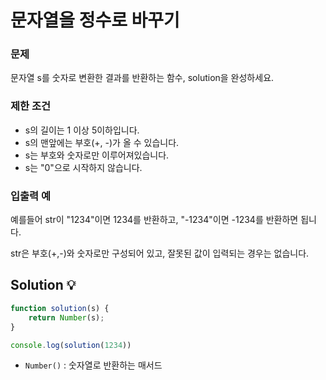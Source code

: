 # 문자열을 정수로 바꾸기

### **문제**

문자열 s를 숫자로 변환한 결과를 반환하는 함수, solution을 완성하세요.

### **제한 조건**

- s의 길이는 1 이상 5이하입니다.
- s의 맨앞에는 부호(+, -)가 올 수 있습니다.
- s는 부호와 숫자로만 이루어져있습니다.
- s는 "0"으로 시작하지 않습니다.

### **입출력 예**

예를들어 str이 "1234"이면 1234를 반환하고, "-1234"이면 -1234를 반환하면 됩니다.

str은 부호(+,-)와 숫자로만 구성되어 있고, 잘못된 값이 입력되는 경우는 없습니다.


## Solution 💡

```jsx
function solution(s) {
    return Number(s);
}

console.log(solution(1234))
```

- `Number()` : 숫자열로 반환하는 매서드
